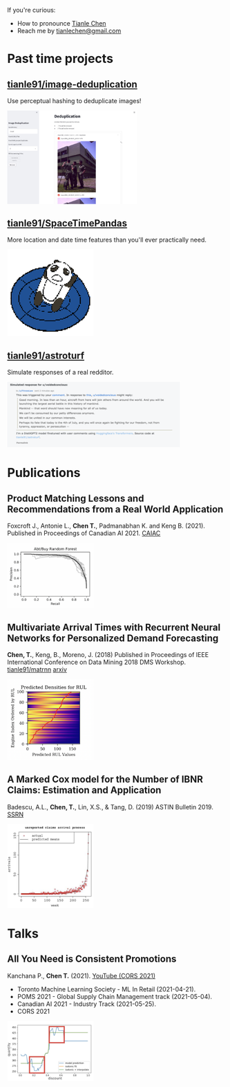 If you're curious:
- How to pronounce [Tianle Chen](https://translate.google.com/#auto/en/%E9%99%88%E5%A4%A9%E4%B9%90)
- Reach me by [tianlechen@gmail.com](mailto:tianlechen@gmail.com)


# Past time projects


## [tianle91/image-deduplication](https://github.com/tianle91/image-deduplication)
Use perceptual hashing to deduplicate images!

<img src="projects/image-deduplication.jpg" alt="image-deduplication" width="300"/>


## [tianle91/SpaceTimePandas](https://github.com/tianle91/SpaceTimePandas)
More location and date time features than you'll ever practically need.

<img src="projects/SpaceTimePandas.png" alt="spacetimepandas" width="200"/>


## [tianle91/astroturf](https://github.com/tianle91/astroturf)
Simulate responses of a real redditor.

<img src="projects/astroturf.png" alt="astroturf" width="400"/>


# Publications


## Product Matching Lessons and Recommendations from a Real World Application
Foxcroft J., Antonie L., **Chen T.**, Padmanabhan K. and Keng B. (2021).
Published in Proceedings of Canadian AI 2021.
[CAIAC](https://caiac.pubpub.org/pub/klikfzaf/)

<img src="publications/linkage.png" alt="linkage" width="200"/>


## Multivariate Arrival Times with Recurrent Neural Networks for Personalized Demand Forecasting
**Chen, T.**, Keng, B., Moreno, J. (2018)
Published in Proceedings of IEEE International Conference on Data Mining 2018 DMS Workshop.
[tianle91/matrnn](https://github.com/tianle91/matrnn)
[arxiv](http://arxiv.org/abs/1812.11444)

<img src="publications/matrnn.png" alt="matrnn" width="200"/>


## A Marked Cox model for the Number of IBNR Claims: Estimation and Application
Badescu, A.L., **Chen, T.**, Lin, X.S., & Tang, D. (2019)
ASTIN Bulletin 2019.
[SSRN](https://papers.ssrn.com/sol3/papers.cfm?abstract_id=2747223)

<img src="publications/unreported.png" alt="unreported claims" width="200"/>


# Talks


## All You Need is Consistent Promotions

Kanchana P., <b>Chen T.</b> (2021).
[YouTube (CORS 2021)](https://www.youtube.com/watch?v=q7gsFr0SZok)
- Toronto Machine Learning Society - ML In Retail (2021-04-21).
- POMS 2021 - Global Supply Chain Management track (2021-05-04).
- Canadian AI 2021 - Industry Track (2021-05-25).
- CORS 2021

<img src="talks/consistent_promotions.png" alt="consistent promotions" width="200"/>
